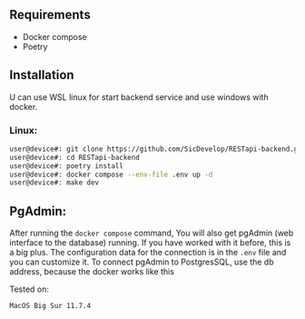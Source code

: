 ## Requirements
  - Docker compose
  - Poetry

## Installation

U can use WSL linux for start backend service and use windows with docker.

### Linux:
```sh
user@device#: git clone https://github.com/SicDevelop/RESTapi-backend.git
user@device#: cd RESTapi-backend
user@device#: poetry install
user@device#: docker compose --env-file .env up -d
user@device#: make dev
```

## PgAdmin:
After running the `docker compose` command, You will also get pgAdmin (web interface to the database) running. If you have worked with it before, this is a big plus. 
The configuration data for the connection is in the `.env` file and you can customize it. To connect pgAdmin to PostgresSQL, use the db address, because the docker works like this

Tested on:
```sh
MacOS Big Sur 11.7.4
```
